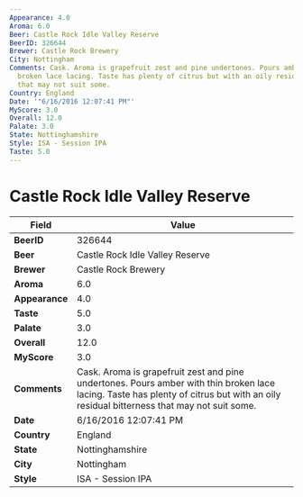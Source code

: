 ```yaml
---
Appearance: 4.0
Aroma: 6.0
Beer: Castle Rock Idle Valley Reserve
BeerID: 326644
Brewer: Castle Rock Brewery
City: Nottingham
Comments: Cask. Aroma is grapefruit zest and pine undertones. Pours amber with thin
  broken lace lacing. Taste has plenty of citrus but with an oily residual bitterness
  that may not suit some.
Country: England
Date: '"6/16/2016 12:07:41 PM"'
MyScore: 3.0
Overall: 12.0
Palate: 3.0
State: Nottinghamshire
Style: ISA - Session IPA
Taste: 5.0
---
```


# Castle Rock Idle Valley Reserve

| Field         | Value |
|---------------|-------|
| **BeerID** | 326644 |
| **Beer** | Castle Rock Idle Valley Reserve |
| **Brewer** | Castle Rock Brewery |
| **Aroma** | 6.0 |
| **Appearance** | 4.0 |
| **Taste** | 5.0 |
| **Palate** | 3.0 |
| **Overall** | 12.0 |
| **MyScore** | 3.0 |
| **Comments** | Cask. Aroma is grapefruit zest and pine undertones. Pours amber with thin broken lace lacing. Taste has plenty of citrus but with an oily residual bitterness that may not suit some. |
| **Date** | 6/16/2016 12:07:41 PM |
| **Country** | England |
| **State** | Nottinghamshire |
| **City** | Nottingham |
| **Style** | ISA - Session IPA |

